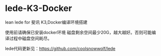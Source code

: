 # lede-K3-Docker
lean lede for 斐讯 K3,Docker编译环境搭建


使用前请确保已安装docker环境
磁盘剩余空间最少20G，越大越好。否则可能编译过程中磁盘空间耗尽。

lede代码更新见：https://github.com/coolsnowwolf/lede
